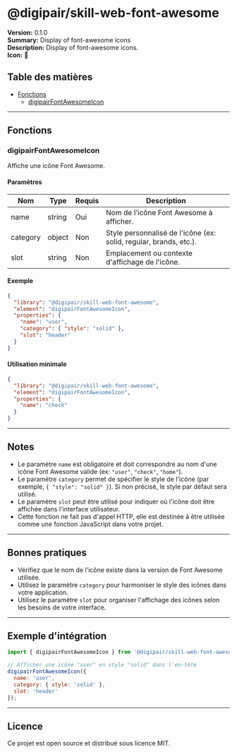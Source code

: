 # @digipair/skill-web-font-awesome

**Version:** 0.1.0  
**Summary:** Display of font-awesome icons  
**Description:** Display of font-awesome icons.  
**Icon:** 🎨

## Table des matières

- [Fonctions](#fonctions)
  - [digipairFontAwesomeIcon](#digipairfontawesomeicon)

---

## Fonctions

### digipairFontAwesomeIcon

Affiche une icône Font Awesome.

#### Paramètres

| Nom      | Type   | Requis | Description                        |
|----------|--------|--------|------------------------------------|
| name     | string | Oui    | Nom de l'icône Font Awesome à afficher. |
| category | object | Non    | Style personnalisé de l'icône (ex: solid, regular, brands, etc.). |
| slot     | string | Non    | Emplacement ou contexte d'affichage de l'icône. |

#### Exemple

```json
{
  "library": "@digipair/skill-web-font-awesome",
  "element": "digipairFontAwesomeIcon",
  "properties": {
    "name": "user",
    "category": { "style": "solid" },
    "slot": "header"
  }
}
```

#### Utilisation minimale

```json
{
  "library": "@digipair/skill-web-font-awesome",
  "element": "digipairFontAwesomeIcon",
  "properties": {
    "name": "check"
  }
}
```

---

## Notes

- Le paramètre `name` est obligatoire et doit correspondre au nom d'une icône Font Awesome valide (ex: `"user"`, `"check"`, `"home"`).
- Le paramètre `category` permet de spécifier le style de l'icône (par exemple, `{ "style": "solid" }`). Si non précisé, le style par défaut sera utilisé.
- Le paramètre `slot` peut être utilisé pour indiquer où l'icône doit être affichée dans l'interface utilisateur.
- Cette fonction ne fait pas d'appel HTTP, elle est destinée à être utilisée comme une fonction JavaScript dans votre projet.

---

## Bonnes pratiques

- Vérifiez que le nom de l'icône existe dans la version de Font Awesome utilisée.
- Utilisez le paramètre `category` pour harmoniser le style des icônes dans votre application.
- Utilisez le paramètre `slot` pour organiser l'affichage des icônes selon les besoins de votre interface.

---

## Exemple d'intégration

```js
import { digipairFontAwesomeIcon } from '@digipair/skill-web-font-awesome';

// Afficher une icône "user" en style "solid" dans l'en-tête
digipairFontAwesomeIcon({
  name: 'user',
  category: { style: 'solid' },
  slot: 'header'
});
```

---

## Licence

Ce projet est open source et distribué sous licence MIT.